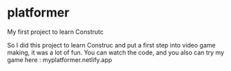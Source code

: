 # platformer
 My first project to learn Construtc
 
 So I did this project to learn Construc and put a first step into video game making, it was a lot of fun.
 You can watch the code, and you also can try my game here : myplatformer.netlify.app
